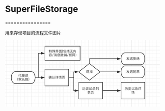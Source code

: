 # SuperFileStorage
================

用来存储项目的流程文件图片

![image](https://github.com/cabbageTingZhang/SuperFileStorage/blob/master/daijiesong/daijiesongxiangqinP.ico)

